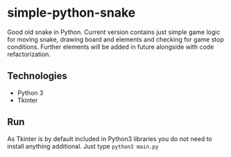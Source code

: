 # simple-python-snake
Good old snake in Python. Current version contains just simple game logic for moving snake, drawing board and elements 
and checking for game stop conditions. Further elements will be added in future alongside with code refactorization. 

## Technologies
* Python 3
* Tkinter

## Run
As Tkinter is by default included in Python3 libraries you do not need to install anything additional.
Just type
`python3 main.py`
